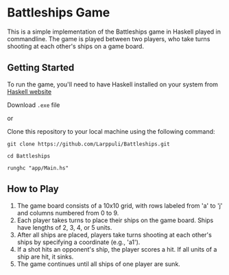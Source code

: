 # Battleships Game

This is a simple implementation of the Battleships game in Haskell played in commandline. The game is played between two players, who take turns shooting at each other's ships on a game board.

## Getting Started
To run the game, you'll need to have Haskell installed on your system from [Haskell website](https://www.haskell.org/downloads/)

Download `.exe` file

or

Clone this repository to your local machine using the following command:
```
git clone https://github.com/Larppuli/Battleships.git
```
```
cd Battleships
```
```
runghc "app/Main.hs"
```
## How to Play
1. The game board consists of a 10x10 grid, with rows labeled from 'a' to 'j' and columns numbered from 0 to 9.
2. Each player takes turns to place their ships on the game board. Ships have lengths of 2, 3, 4, or 5 units.
3. After all ships are placed, players take turns shooting at each other's ships by specifying a coordinate (e.g., 'a1').
4. If a shot hits an opponent's ship, the player scores a hit. If all units of a ship are hit, it sinks.
5. The game continues until all ships of one player are sunk.
